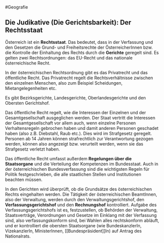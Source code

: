 #Geografie 

## Die Judikative (Die Gerichtsbarkeit): Der Rechtsstaat 

Österreich ist ein **Rechtsstaat**. Das bedeutet, dass in der Verfassung und den Gesetzen die Grund- und Freiheitsrechte der ÖsterreicherInnen bzw. die Kontrolle der Einhaltung des Rechts durch die **Gerichte** geregelt sind. Es gelten zwei Rechtsordnungen: das EU-Recht und das nationale österreichische Recht. 

In der österreichischen Rechtsordnung gibt es das Privatrecht und das öffentliche Recht. Das Privatrecht regelt die Rechtsverhältnisse zwischen den einzelnen Menschen, also zum Beispiel Scheidungen, Mietangelegenheiten etc. 

Es gibt Bezirksgerichte, Landesgerichte, Oberlandesgerichte und den Obersten Gerichtshof. 

Das öffentliche Recht regelt, wie die Interessen der Einzelnen und der Gesamtgesellschaft ausgeglichen werden. Der Staat vertritt die Interessen der Gesamtgesellschaft vor allem auch, wenn einzelne Personen Verhaltensregeln gebrochen haben und damit anderen Personen geschadet haben (also z.B. Diebstahl, Raub etc.). Dies wird im Strafgesetz geregelt. Personen ab 14 Jahren können strafrechtlich zur Verantwortung gezogen werden, können also angezeigt bzw. verurteilt werden, wenn sie das Strafgesetz verletzt haben. 

Das öffentliche Recht umfasst außerdem **Regelungen über die Staatsorgane** und die Verteilung der Kompetenzen im Bundesstaat. Auch in der österreichischen Bundesverfassung sind die wichtigsten Regeln für Politik festgeschrieben, die alle staatlichen Stellen und Institutionen beachten müssen. 

In den Gerichten wird überprüft, ob die Grundsätze des österreichischen Rechts eingehalten werden. Die Tätigkeit der österreichischen BeamtInnen, also der Verwaltung, werden durch den Verwaltungsgerichtshof, den **Verfassungsgerichtshof** und den **Rechnungshof** kontrolliert. Aufgabe des Verfassungsgerichtshofs ist es, festzustellen, ob Behörden der Verwaltung, Staatsverträge, Verordnungen und Gesetze im Einklang mit der Verfassung sind, also verfassungskonform sind, bei Wahlen alles rechtskonform abläuft, und er kontrolliert die obersten Staatsorgane (wie BundeskanzlerIn, VizekanzlerIn, MinisterInnen, [[Bundespräsident]]In) auf Antrag des Nationalrats.